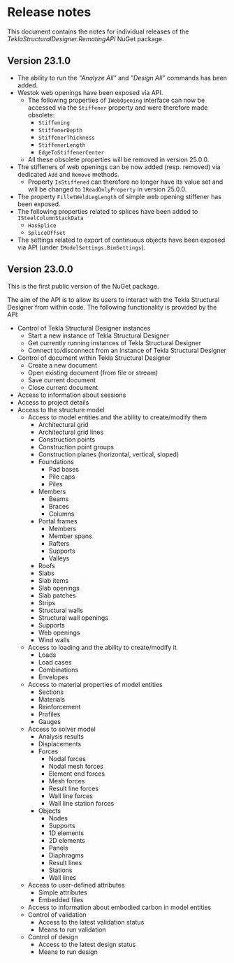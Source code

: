 # Release notes

This document contains the notes for individual releases of the _TeklaStructuralDesigner.RemotingAPI_ NuGet package.

## Version 23.1.0

* The ability to run the _"Analyze All"_ and _"Design All"_ commands has been added.
* Westok web openings have been exposed via API.
  * The following properties of `IWebOpening` interface can now be accessed via the `Stiffener` property and were therefore made obsolete:
    * `Stiffening`
    * `StiffenerDepth`
    * `StiffenerThickness`
    * `StiffenerLength`
    * `EdgeToStiffenerCenter`
  * All these obsolete properties will be removed in version 25.0.0.
* The stiffeners of web openings can be now added (resp. removed) via dedicated `Add` and `Remove` methods.
  * Property `IsStiffened` can therefore no longer have its value set and will be changed to `IReadOnlyProperty` in version 25.0.0.
* The property `FilletWeldLegLength` of simple web opening stiffener has been exposed.
* The following properties related to splices have been added to `ISteelColumnStackData`
  * `HasSplice`
  * `SpliceOffset`
* The settings related to export of continuous objects have been exposed via API (under `IModelSettings.BimSettings`).

## Version 23.0.0

This is the first public version of the NuGet package.

The aim of the API is to allow its users to interact with the Tekla Structural Designer from within code. The following functionality is provided by the API:
* Control of Tekla Structural Designer instances
  * Start a new instance of Tekla Structural Designer
  * Get currently running instances of Tekla Structural Designer
  * Connect to/disconnect from an instance of Tekla Structural Designer
* Control of document within Tekla Structural Designer
  * Create a new document
  * Open existing document (from file or stream)
  * Save current document
  * Close current document
* Access to information about sessions
* Access to project details
* Access to the structure model
  * Access to model entities and the ability to create/modify them
    * Architectural grid
    * Architectural grid lines
    * Construction points
    * Construction point groups
    * Construction planes (horizontal, vertical, sloped)
    * Foundations
      * Pad bases
      * Pile caps
      * Piles
    * Members
      * Beams
      * Braces
      * Columns
    * Portal frames
      * Members
      * Member spans
      * Rafters
      * Supports
      * Valleys
    * Roofs
    * Slabs
    * Slab items
    * Slab openings
    * Slab patches
    * Strips
    * Structural walls
    * Structural wall openings
    * Supports
    * Web openings
    * Wind walls
  * Access to loading and the ability to create/modify it
    * Loads
    * Load cases
    * Combinations
    * Envelopes
  * Access to material properties of model entities
    * Sections
    * Materials
    * Reinforcement
    * Profiles
    * Gauges
  * Access to solver model
    * Analysis results
    * Displacements
    * Forces
      * Nodal forces
      * Nodal mesh forces
      * Element end forces
      * Mesh forces
      * Result line forces
      * Wall line forces
      * Wall line station forces
    * Objects
      * Nodes
      * Supports
      * 1D elements
      * 2D elements
      * Panels
      * Diaphragms
      * Result lines
      * Stations
      * Wall lines
  * Access to user-defined attributes
    * Simple attributes
    * Embedded files
  * Access to information about embodied carbon in model entities
  * Control of validation
    * Access to the latest validation status
    * Means to run validation
  * Control of design
    * Access to the latest design status
    * Means to run design
